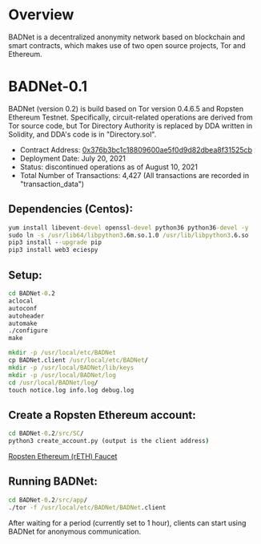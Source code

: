 # Overview
BADNet is a decentralized anonymity network based on blockchain and smart contracts, which makes use of two open source projects, Tor and Ethereum.

# BADNet-0.1
BADNet (version 0.2) is build based on Tor version 0.4.6.5 and Ropsten Ethereum Testnet. Specifically, circuit-related operations are derived from Tor source code, but Tor Directory Authority is replaced by DDA written in Solidity, and DDA's code is in "Directory.sol".

- Contract Address: [0x376b3bc1c18809600ae5f0d9d82dbea8f31525cb](https://ropsten.etherscan.io/address/0x376b3bc1c18809600ae5f0d9d82dbea8f31525cb)
- Deployment Date: July 20, 2021
- Status: discontinued operations as of August 10, 2021
- Total Number of Transactions: 4,427 (All transactions are recorded in "transaction_data")

## Dependencies (Centos):
```bat
yum install libevent-devel openssl-devel python36 python36-devel -y
sudo ln -s /usr/lib64/libpython3.6m.so.1.0 /usr/lib/libpython3.6.so
pip3 install --upgrade pip
pip3 install web3 eciespy
```

## Setup:
```bat
cd BADNet-0.2
aclocal
autoconf
autoheader
automake
./configure
make
```

```bat
mkdir -p /usr/local/etc/BADNet
cp BADNet.client /usr/local/etc/BADNet/
mkdir -p /usr/local/BADNet/lib/keys
mkdir -p /usr/local/BADNet/log
cd /usr/local/BADNet/log/
touch notice.log info.log debug.log
```

## Create a Ropsten Ethereum account:
```bat
cd BADNet-0.2/src/SC/
python3 create_account.py (output is the client address)
```
[Ropsten Ethereum (rETH) Faucet](https://faucet.dimensions.network/)

## Running BADNet:
```bat
cd BADNet-0.2/src/app/
./tor -f /usr/local/etc/BADNet/BADNet.client
```
After waiting for a period (currently set to 1 hour), clients can start using BADNet for anonymous communication.
